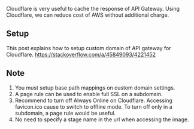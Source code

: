 Cloudflare is very useful to cache the response of API Gateway.
Using Cloudflare, we can reduce cost of AWS without additional charge.

## Setup

This post explains how to setup custom domain of API gateway for Cloudflare.
https://stackoverflow.com/a/45849093/4221452

## Note

1. You must setup base path mappings on custom domain settings.
2. A page rule can be used to enable full SSL on a subdomain.
3. Recommend to turn off Always Online on Cloudflare.
   Accessing favicon.ico cause to switch to offline mode.
   To turn off only in a subdomain, a page rule would be useful.
4. No need to specify a stage name in the url when accessing the image.


